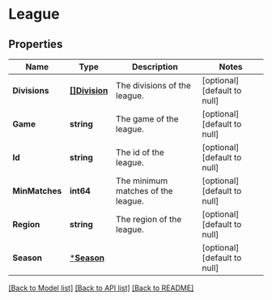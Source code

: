 # League

## Properties
Name | Type | Description | Notes
------------ | ------------- | ------------- | -------------
**Divisions** | [**[]Division**](Division.md) | The divisions of the league. | [optional] [default to null]
**Game** | **string** | The game of the league. | [optional] [default to null]
**Id** | **string** | The id of the league. | [optional] [default to null]
**MinMatches** | **int64** | The minimum matches of the league. | [optional] [default to null]
**Region** | **string** | The region of the league. | [optional] [default to null]
**Season** | [***Season**](Season.md) |  | [optional] [default to null]

[[Back to Model list]](../README.md#documentation-for-models) [[Back to API list]](../README.md#documentation-for-api-endpoints) [[Back to README]](../README.md)



